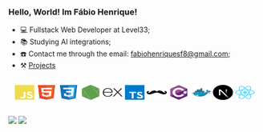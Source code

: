 ### Hello, World! Im Fábio Henrique!

- :computer: Fullstack Web Developer at Level33;
- :books: Studying AI integrations;
- :phone: Contact me through the email: fabiohenriquesf8@gmail.com;
- :hammer_and_pick: <a href="https://github.com/fabaohs">Projects</a> 

<div style="display: inline_block; margin-bottom: 2rem;" align="center"><br>
  <img align="center" alt="Fábio-Js" height="30" width="40" src="https://raw.githubusercontent.com/devicons/devicon/master/icons/javascript/javascript-plain.svg">
  <img align="center" alt="Fábio-HTML" height="30" width="40" src="https://raw.githubusercontent.com/devicons/devicon/master/icons/html5/html5-original.svg">
  <img align="center" alt="Fábio-CSS" height="30" width="40" src="https://raw.githubusercontent.com/devicons/devicon/master/icons/css3/css3-original.svg">
  <img align="center" alt="Fábio-NodeJs" height="30" width="40" src="https://raw.githubusercontent.com/devicons/devicon/master/icons/nodejs/nodejs-plain.svg">
  <img align="center" alt="Fábio-Express" height="30" width="40" src="https://raw.githubusercontent.com/devicons/devicon/master/icons/express/express-original.svg">
  <img align="center" alt="Fábio-TypeScript" height="30" width="40" src="https://raw.githubusercontent.com/devicons/devicon/master/icons/typescript/typescript-original.svg">
  <img align="center" alt="Fábio-Handlebars" height="30" width="40" src="https://raw.githubusercontent.com/devicons/devicon/master/icons/handlebars/handlebars-original.svg">
  <img align="center" alt="Fábio-Handlebars" height="30" width="40" src="https://raw.githubusercontent.com/devicons/devicon/master/icons/csharp/csharp-original.svg">
  <img align="center" alt="Fábio-Handlebars" height="30" width="40" src="https://raw.githubusercontent.com/devicons/devicon/master/icons/docker/docker-original.svg">
  <img align="center" alt="Fábio-Handlebars" height="30" width="40" src="https://raw.githubusercontent.com/devicons/devicon/master/icons/nextjs/nextjs-original.svg">
  <img align="center" alt="Fábio-Handlebars" height="30" width="40" src="https://raw.githubusercontent.com/devicons/devicon/master/icons/react/react-original.svg">
</div>
  
<a href ="mailto:fabiohenriquesf8@gmail.com"><img src="https://img.shields.io/badge/-Gmail-%23333?style=for-the-badge&logo=gmail&logoColor=white" target="_blank"></a>
<a href="https://www.linkedin.com/in/fabiohti" target="_blank"><img src="https://img.shields.io/badge/-LinkedIn-%230077B5?style=for-the-badge&logo=linkedin&logoColor=white" target="_blank"></a> 
